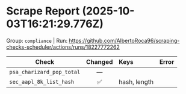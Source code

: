 # Scrape Report (2025-10-03T16:21:29.776Z)

Group: `compliance`  |  Run: https://github.com/AlbertoRoca96/scraping-checks-scheduler/actions/runs/18227772262

| Check | Changed | Keys | Error |
|---|:---:|:--|:--|
| `psa_charizard_pop_total` | — |  |  |
| `sec_aapl_8k_list_hash` | ✅ | hash, length |  |
